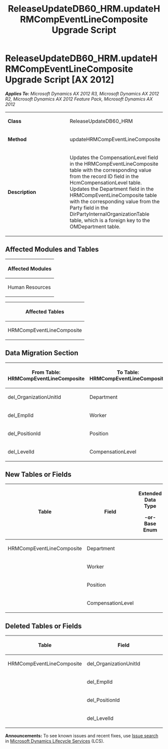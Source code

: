 ﻿---
title: ReleaseUpdateDB60_HRM.updateHRMCompEventLineComposite Upgrade Script
TOCTitle: ReleaseUpdateDB60_HRM.updateHRMCompEventLineComposite Upgrade Script
ms:assetid: 7478da4b-3122-c41e-13a3-8631c880dd39
ms:mtpsurl: https://msdn.microsoft.com/en-us/library/JJ719261(v=AX.60)
ms:contentKeyID: 49709054
ms.date: 05/18/2015
mtps_version: v=AX.60
---

# ReleaseUpdateDB60\_HRM.updateHRMCompEventLineComposite Upgrade Script [AX 2012]


_**Applies To:** Microsoft Dynamics AX 2012 R3, Microsoft Dynamics AX 2012 R2, Microsoft Dynamics AX 2012 Feature Pack, Microsoft Dynamics AX 2012_

<table>
<colgroup>
<col style="width: 50%" />
<col style="width: 50%" />
</colgroup>
<tbody>
<tr class="odd">
<td><p><strong>Class</strong></p></td>
<td><p>ReleaseUpdateDB60_HRM</p></td>
</tr>
<tr class="even">
<td><p><strong>Method</strong></p></td>
<td><p>updateHRMCompEventLineComposite</p></td>
</tr>
<tr class="odd">
<td><p><strong>Description</strong></p></td>
<td><p>Updates the CompensationLevel field in the HRMCompEventLineComposite table with the corresponding value from the record ID field in the HcmCompensationLevel table. Updates the Department field in the HRMCompEventLineComposite table with the corresponding value from the Party field in the DirPartyInternalOrganizationTable table, which is a foreign key to the OMDepartment table.</p></td>
</tr>
</tbody>
</table>


## Affected Modules and Tables

<table>
<colgroup>
<col style="width: 100%" />
</colgroup>
<thead>
<tr class="header">
<th><p>Affected Modules</p></th>
</tr>
</thead>
<tbody>
<tr class="odd">
<td><p>Human Resources</p></td>
</tr>
</tbody>
</table>


<table>
<colgroup>
<col style="width: 100%" />
</colgroup>
<thead>
<tr class="header">
<th><p>Affected Tables</p></th>
</tr>
</thead>
<tbody>
<tr class="odd">
<td><p>HRMCompEventLineComposite</p></td>
</tr>
</tbody>
</table>


## Data Migration Section

<table>
<colgroup>
<col style="width: 50%" />
<col style="width: 50%" />
</colgroup>
<thead>
<tr class="header">
<th><p>From Table: HRMCompEventLineComposite</p></th>
<th><p>To Table: HRMCompEventLineComposite</p></th>
</tr>
</thead>
<tbody>
<tr class="odd">
<td><p>del_OrganizationUnitId</p></td>
<td><p>Department</p></td>
</tr>
<tr class="even">
<td><p>del_EmplId</p></td>
<td><p>Worker</p></td>
</tr>
<tr class="odd">
<td><p>del_PositionId</p></td>
<td><p>Position</p></td>
</tr>
<tr class="even">
<td><p>del_LevelId</p></td>
<td><p>CompensationLevel</p></td>
</tr>
</tbody>
</table>


## New Tables or Fields

<table>
<colgroup>
<col style="width: 33%" />
<col style="width: 33%" />
<col style="width: 33%" />
</colgroup>
<thead>
<tr class="header">
<th><p>Table</p></th>
<th><p>Field</p></th>
<th><p>Extended Data Type</p>
<p>-or- Base Enum</p></th>
</tr>
</thead>
<tbody>
<tr class="odd">
<td><p>HRMCompEventLineComposite</p></td>
<td><p>Department</p></td>
<td><p></p></td>
</tr>
<tr class="even">
<td><p></p></td>
<td><p>Worker</p></td>
<td><p></p></td>
</tr>
<tr class="odd">
<td><p></p></td>
<td><p>Position</p></td>
<td><p></p></td>
</tr>
<tr class="even">
<td><p></p></td>
<td><p>CompensationLevel</p></td>
<td><p></p></td>
</tr>
</tbody>
</table>


## Deleted Tables or Fields

<table>
<colgroup>
<col style="width: 50%" />
<col style="width: 50%" />
</colgroup>
<thead>
<tr class="header">
<th><p>Table</p></th>
<th><p>Field</p></th>
</tr>
</thead>
<tbody>
<tr class="odd">
<td><p>HRMCompEventLineComposite</p></td>
<td><p>del_OrganizationUnitId</p></td>
</tr>
<tr class="even">
<td><p></p></td>
<td><p>del_EmplId</p></td>
</tr>
<tr class="odd">
<td><p></p></td>
<td><p>del_PositionId</p></td>
</tr>
<tr class="even">
<td><p></p></td>
<td><p>del_LevelId</p></td>
</tr>
</tbody>
</table>

  
**Announcements:** To see known issues and recent fixes, use [Issue search](http://go.microsoft.com/fwlink/?linkid=389258) in [Microsoft Dynamics Lifecycle Services](http://go.microsoft.com/fwlink/?linkid=306505) (LCS).

